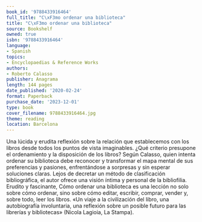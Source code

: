 ```yaml
---
book_id: '9788433916464'
full_title: "C\xF3mo ordenar una biblioteca"
title: "C\xF3mo ordenar una biblioteca"
source: Bookshelf
owned: true
isbn: '9788433916464'
language:
- Spanish
topics:
- Encyclopaedias & Reference Works
authors:
- Roberto Calasso
publisher: Anagrama
length: 144 pages
date_published: '2020-02-24'
format: Paperback
purchase_date: '2023-12-01'
type: book
cover_filename: 9788433916464.jpg
theme: reading
location: Barcelona
---
```

Una lúcida y erudita reflexión sobre la relación que establecemos con los libros desde todos los puntos de vista imaginables.
¿Qué criterio presupone el ordenamiento y la disposición de los libros? Según Calasso, quien intenta ordenar su biblioteca debe reconocer y transformar el mapa mental de sus preferencias y pasiones, enfrentándose a sorpresas y sin esperar soluciones claras.
Lejos de decretar un método de clasificación bibliográfica, el autor ofrece una visión íntima y personal de la bibliofilia. Erudito y fascinante, Cómo ordenar una biblioteca es una lección no solo sobre cómo ordenar, sino sobre cómo editar, escribir, comprar, vender y, sobre todo, leer los libros.
«Un viaje a la civilización del libro, una autobiografía involuntaria, una reflexión sobre un posible futuro para las librerías y bibliotecas» (Nicola Lagioia, La Stampa).
